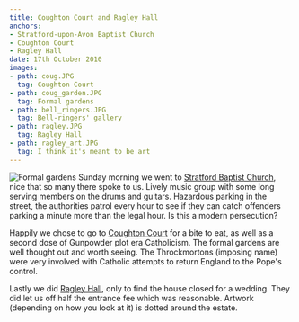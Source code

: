 ```yaml
---
title: Coughton Court and Ragley Hall
anchors:
- Stratford-upon-Avon Baptist Church
- Coughton Court
- Ragley Hall
date: 17th October 2010
images:
- path: coug.JPG
  tag: Coughton Court
- path: coug_garden.JPG
  tag: Formal gardens
- path: bell_ringers.JPG
  tag: Bell-ringers' gallery
- path: ragley.JPG
  tag: Ragley Hall
- path: ragley_art.JPG
  tag: I think it's meant to be art
---
```

![Formal gardens](coug_garden.JPG)
Sunday morning we went to
[Stratford Baptist Church](http://www.stratforduponavonbaptist.org.uk/),
nice that so many there spoke to us. Lively music group with some long serving members on the drums and guitars. Hazardous parking in the street, the authorities patrol every hour to see if they can catch offenders parking a minute more than the legal hour.
Is this a modern persecution?

Happily we chose to go to
[Coughton Court](https://www.coughtoncourt.co.uk/)
for a bite to eat, as well as a second dose of Gunpowder plot era Catholicism. The formal gardens are well thought out and worth seeing. The Throckmortons (imposing name) were very involved with Catholic attempts to return England to the Pope's control.

Lastly we did
[Ragley Hall](https://www.ragley.co.uk/),
only to find the house closed for a wedding. They did let us off half the entrance fee which was reasonable. Artwork (depending on how you look at it) is dotted around the estate.
